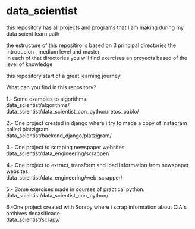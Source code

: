 # data_scientist
this repository has all projects and programs that I am making during my data scient learn path

the estructure of this repositiro is based on 3 principal directories the introducion , medium level and master,  
in each of that directories you will find exercises an proyects based of the level of knowledge

this repository start of a great learning journey

What can you find in this repository?


1.- Some examples to algorithms.  
    data_scientist/algorithms/   
    data_scientist/data_scientist_con_python/retos_pablo/


2.- One project created in django where i try to made a copy of instagram called platzigram.  
    data_scientist/backend_django/platzigram/


3.- One project to scraping newspaper websites.  
    data_scientist/data_engineering/scrapper/


4.- One project to extract, transform and load information from newspaper websites.   
    data_scientist/data_engineering/web_scrapper/


5.- Some exercises made in courses of practical python.  
    data_scientist/data_scientist_con_python/


6.-One project created with Scrapy where i scrap information about CIA´s archives decasificade   
   data_scientist/scrapy/
